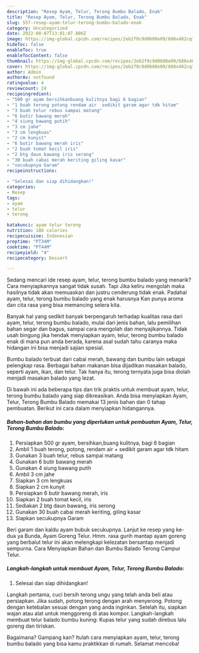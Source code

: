 ```yaml
---
description: "Resep Ayam, Telur, Terong Bumbu Balado, Enak"
title: "Resep Ayam, Telur, Terong Bumbu Balado, Enak"
slug: 557-resep-ayam-telur-terong-bumbu-balado-enak
category: Uncategorized
date: 2022-08-07T13:01:07.806Z
image: https://img-global.cpcdn.com/recipes/2eb2f0c9d0608e09/680x482cq70/ayam-telur-terong-bumbu-balado-foto-resep-utama.jpg
hideToc: false
enableToc: true
enableTocContent: false
thumbnail: https://img-global.cpcdn.com/recipes/2eb2f0c9d0608e09/680x482cq70/ayam-telur-terong-bumbu-balado-foto-resep-utama.jpg
cover: https://img-global.cpcdn.com/recipes/2eb2f0c9d0608e09/680x482cq70/ayam-telur-terong-bumbu-balado-foto-resep-utama.jpg
author: Admin
authorAv: notfound
ratingvalue: 4
reviewcount: 24
recipeingredient:
- "500 gr ayam bersihkanbuang kulitnya bagi 6 bagian"
- "1 buah terong potong rendam air  sedikit garam agar tdk hitam"
- "3 buah telur rebus sampai matang"
- "6 butir bawang merah"
- "4 siung bawang putih"
- "3 cm jahe"
- "3 cm lengkuas"
- "2 cm kunyit"
- "6 butir bawang merah iris"
- "2 buah tomat kecil iris"
- "2 btg daun bawang iris serong"
- "30 buah cabai merah keriting giling kasar"
- "secukupnya Garam"
recipeinstructions:

- "Selesai dan siap dihidangkan!"
categories:
- Resep
tags:
- ayam
- telur
- terong

katakunci: ayam telur terong 
nutrition: 186 calories
recipecuisine: Indonesian
preptime: "PT34M"
cooktime: "PT44M"
recipeyield: "4"
recipecategory: Dessert

---
```



Sedang mencari ide resep ayam, telur, terong bumbu balado yang menarik? Cara menyiapkannya sangat tidak susah. Tapi Jika keliru mengolah maka hasilnya tidak akan memuaskan dan justru cenderung tidak enak. Padahal ayam, telur, terong bumbu balado yang enak harusnya Kan punya aroma dan cita rasa yang bisa memancing selera kita.


Banyak hal yang sedikit banyak berpengaruh terhadap kualitas rasa dari ayam, telur, terong bumbu balado, mulai dari jenis bahan, lalu pemilihan bahan segar dan bagus, sampai cara mengolah dan menyajikannya. Tidak usah bingung jika hendak menyiapkan ayam, telur, terong bumbu balado enak di mana pun anda berada, karena asal sudah tahu caranya maka hidangan ini bisa menjadi sajian spesial.

Bumbu balado terbuat dari cabai merah, bawang dan bumbu lain sebagai pelengkap rasa. Berbagai bahan makanan bisa dijadikan masakan balado, seperti ayam, ikan, dan telur. Tak hanya itu, terong ternyata juga bisa diolah menjadi masakan balado yang lezat.


Di bawah ini ada beberapa tips dan trik praktis untuk membuat ayam, telur, terong bumbu balado yang siap dikreasikan. Anda bisa menyiapkan Ayam, Telur, Terong Bumbu Balado memakai 13 jenis bahan dan 0 tahap pembuatan. Berikut ini cara dalam menyiapkan hidangannya.

<!--inarticleads1-->

##### Bahan-bahan dan bumbu yang diperlukan untuk pembuatan Ayam, Telur, Terong Bumbu Balado:

1. Persiapkan 500 gr ayam, bersihkan,buang kulitnya, bagi 6 bagian
1. Ambil 1 buah terong, potong, rendam air + sedikit garam agar tdk hitam
1. Gunakan 3 buah telur, rebus sampai matang
1. Gunakan 6 butir bawang merah
1. Gunakan 4 siung bawang putih
1. Ambil 3 cm jahe
1. Siapkan 3 cm lengkuas
1. Siapkan 2 cm kunyit
1. Persiapkan 6 butir bawang merah, iris
1. Siapkan 2 buah tomat kecil, iris
1. Sediakan 2 btg daun bawang, iris serong
1. Gunakan 30 buah cabai merah keriting, giling kasar
1. Siapkan secukupnya Garam


Beri garam dan kaldu ayam bubuk secukupnya. Lanjut ke resep yang ke-dua ya Bunda, Ayam Goreng Telur. Hmm. rasa gurih mantap ayam goreng yang berbalut telur ini akan melengkapi kelezatan bersantap menjadi sempurna. Cara Menyiapkan Bahan dan Bumbu Balado Terong Campur Telur. 

<!--inarticleads2-->

##### Langkah-langkah untuk membuat Ayam, Telur, Terong Bumbu Balado:


1. Selesai dan siap dihidangkan!

Langkah pertama, cuci bersih terong ungu yang telah anda beli atau persiapkan. Jika sudah, potong terong dengan arah menyerong. Potong dengan ketebalan sesuai dengan yang anda inginkan. Setelah itu, siapkan wajan atau alat untuk menggoreng di atas kompor. Langkah-langkah membuat telur balado bumbu kuning: Kupas telur yang sudah direbus lalu goreng dan tiriskan. 

Bagaimana? Gampang kan? Itulah cara menyiapkan ayam, telur, terong bumbu balado yang bisa kamu praktikkan di rumah. Selamat mencoba!
